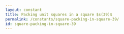 ```yaml
---
layout: constant
title: Packing unit squares in a square $s(39)$
permalink: /constants/square-packing-in-square-39/
id: square-packing-in-square-39
---
```


